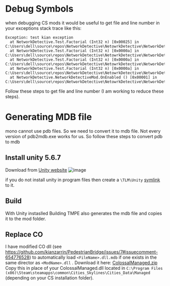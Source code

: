 # Debug Symbols
when debugging CS mods it would be useful to get file and line number in your exceptions stack trace like this:
```
Exception: test kian exception
  at NetworkDetective.Test.Factorial (Int32 n) [0x00025] in C:\Users\dell\source\repos\NetworkDetective\NetowrkDetective\NetworkDetectiveMod.cs:35 
  at NetworkDetective.Test.Factorial (Int32 n) [0x0000a] in C:\Users\dell\source\repos\NetworkDetective\NetowrkDetective\NetworkDetectiveMod.cs:32 
  at NetworkDetective.Test.Factorial (Int32 n) [0x0000a] in C:\Users\dell\source\repos\NetworkDetective\NetowrkDetective\NetworkDetectiveMod.cs:32 
  at NetworkDetective.Test.Factorial (Int32 n) [0x0000a] in C:\Users\dell\source\repos\NetworkDetective\NetowrkDetective\NetworkDetectiveMod.cs:32 
  at NetworkDetective.NetworkDetectiveMod.OnEnabled () [0x00001] in C:\Users\dell\source\repos\NetworkDetective\NetowrkDetective\NetworkDetectiveMod.cs:50 
```
Follow these steps to get file and line number (I am working to reduce these steps).

# Generating MDB file

mono cannot use pdb files. So we need to convert it to mdb file. Not every version of pdb2mdb.exe works for us. So follow these steps to convert pdb to mdb

## Install unity 5.6.7 

Download from [Unity website](https://unity3d.com/get-unity/download/archive?_ga=2.67679633.1897806993.1593985032-213511360.158022272)
![image](https://user-images.githubusercontent.com/26344691/86768847-d74ba200-c056-11ea-8cfd-98921b079923.png)

if you do not install unity in program files then create a `\TLM\Unity` [symlink](https://github.com/git-for-windows/git/wiki/Symbolic-Links) to it.

## Build
With Unity instaslled Building TMPE also generates the mdb file and copies it to the mod folder.

## Replace CO

I have modified CO dll (see https://github.com/kianzarrin/PedestrianBridge/issues/7#issuecomment-654776528) to automatically load `<FileName>.dll.mdb` if one exists in the same director as `<ModName>.dll` . Download it here:
[ColossalManaged.zip](https://github.com/kianzarrin/PedestrianBridge/files/4884294/ColossalManaged.zip)
Copy this in place of your ColossalManaged.dll located in `C:\Program Files (x86)\Steam\steamapps\common\Cities_Skylines\Cities_Data\Managed` (depending on your CS installation folder).
